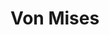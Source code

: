 # Von Mises

<!--

# Associative Drucker-Prager

This implementation is based on **Computational methods for plasticity** [[1]](#1).



## Yield function

$$\Phi(\bm\sigma,c)= \sqrt{J_2(s(\bm\sigma))} + \eta \ p(\bm \sigma) + \xi \ c , \tag{6.119}$$


where $c$ is the cohesion, $\eta$ and $\xi$ are parameters related to the Mohr-coulomb criteria.


## Flow rule

Associativity assumes that the yield function is the same as the plastic potential.

$$ \Psi = \Phi $$

$$\bm{\dot \varepsilon = \dot\gamma} \bm N \tag{6.157}$$

$$\bm N=\frac{1}{2 \sqrt{J_2 (\bm s)}}\bm s + \frac{\eta}{3} \bm I \tag{6.156}$$


## Hardening rule

Accumulated plastic strain.

$$\dot{\overline \varepsilon} = -\dot\gamma \frac{\partial \Phi }{\partial \kappa} \tag{6.205}= \gamma \ \dot \xi$$


Linear hardening model


$$c(\dot{\overline \varepsilon}) = c_0  + \kappa \ (\dot{\overline \varepsilon} )$$

## References
<a id="1">[1]</a>
de Souza Neto, Eduardo A., Djordje Peric, and David RJ Owen. Computational methods for plasticity: theory and applications. John Wiley & Sons, 2011. -->
